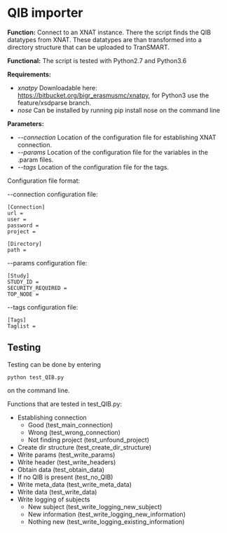 # QIB importer

**Function:** Connect to an XNAT instance. There the script finds the QIB datatypes from XNAT.
These datatypes are than transformed into a directory structure that can be uploaded to TranSMART.

**Functional:** The script is tested with Python2.7 and Python3.6

**Requirements:**
- *xnatpy*      Downloadable here: https://bitbucket.org/bigr_erasmusmc/xnatpy, for Python3 use the feature/xsdparse branch.
- *nose*        Can be installed by running pip install nose on the command line

**Parameters:**

- *--connection*    Location of the configuration file for establishing XNAT connection.
- *--params*        Location of the configuration file for the variables in the .param files.
- *--tags*          Location of the configuration file for the tags.


Configuration file format:

--connection configuration file:

```
[Connection]
url =
user =
password =
project =

[Directory]
path =
```

--params configuration file:

```
[Study]
STUDY_ID =
SECURITY_REQUIRED =
TOP_NODE =
```

--tags configuration file:

```
[Tags]
Taglist =
```


## Testing

Testing can be done by entering

```
python test_QIB.py
```

on the command line.

Functions that are tested in test_QIB.py:

   - Establishing connection
        - Good (test_main_connection)
        - Wrong (test_wrong_connection)
        - Not finding project (test_unfound_project)
   - Create dir structure (test_create_dir_structure)
   - Write params (test_write_params)
   - Write header (test_write_headers)
   - Obtain data (test_obtain_data)
   - If no QIB is present (test_no_QIB)
   - Write meta_data (test_write_meta_data)
   - Write data (test_write_data)
   - Write logging of subjects
        - New subject (test_write_logging_new_subject)
        - New information (test_write_logging_new_information)
        - Nothing new (test_write_logging_existing_information)